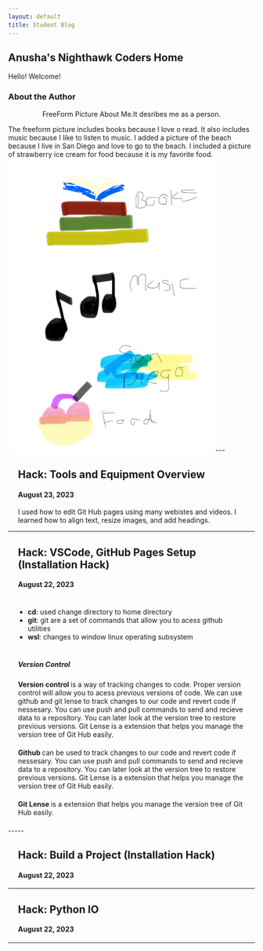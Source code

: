 ```yaml
---
layout: default
title: Student Blog
---
```



## Anusha's Nighthawk Coders Home
Hello! Welcome!
### About the Author
<p style="text-align: center; font-weight: 800 font-size: 40px"> FreeForm Picture About Me.It desribes me as a person.</p>
The freeform picture includes books because I love o read. It also includes music because I like to listen to music. I added a picture of the beach because I live in San Diego and love to go to the beach. I included a picture of strawberry ice cream for food because it is my favorite food.
<img src="images/Untitled design.png" alt="Freeform Picture with books, music, beach, and food." width="420" height="600">
---
<h2 style = "margin-left: 20px;"> Hack: Tools and Equipment Overview </h2>
<h4 style = "margin-left: 20px;"> August 23, 2023 </h4>
<p style = "margin-left: 20px;"> I used how to edit Git Hub pages using many webistes and videos. I learned how to align text, resize images, and add headings.
 </p>

---

<h2 style = "margin-left: 20px;"> Hack: VSCode, GitHub Pages Setup (Installation Hack) </h2>
<h4 style = "margin-left: 20px;"> August 22, 2023 </h4>

<ul style = "padding: 20px; margin-left: 20px;"> 

<li> <strong>cd</strong>: used change directory to home directory</li>

<li> <strong>git</strong>: git are a set of commands that allow you to acess github utilities </li>

<li> <strong>wsl</strong>: changes to window linux operating subsystem </li>
</ul>

<h5 style = "margin-left: 20px;"> Version Control </h5>

<p style = "margin: 20px;"> <strong> Version control </strong> is a way of tracking changes to code. Proper version control will allow you to acess previous versions of code. We can use github and git lense to track changes to our code and revert code if nessesary. You can use push and pull commands to send and recieve data to a repository. You can later look at the version tree to restore previous versions. Git Lense is a extension that helps you manage the version tree of Git Hub easily. </p>

<p style = "margin: 20px;"> <strong> Github </strong> can be used to track changes to our code and revert code if nessesary. You can use push and pull commands to send and recieve data to a repository. You can later look at the version tree to restore previous versions. Git Lense is a extension that helps you manage the version tree of Git Hub easily. </p>

<p style = "margin: 20px;"> <strong> Git Lense </strong> is a extension that helps you manage the version tree of Git Hub easily. </p>
-----

<h2 style = "margin-left: 20px;"> Hack: Build a Project (Installation Hack) </h2>
<h4 style = "margin-left: 20px;"> August 22, 2023 </h4>

------

<h2 style = "margin-left: 20px;"> Hack: Python IO </h2>
<h4 style = "margin-left: 20px;"> August 22, 2023 </h4>

-----
